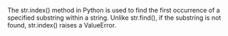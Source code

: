 The str.index() method in Python is used to find the first occurrence of a specified substring within a string. Unlike str.find(), if the substring is not found, str.index() raises a ValueError.
